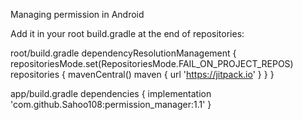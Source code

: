 Managing permission in Android


Add it in your root build.gradle at the end of repositories:

root/build.gradle
dependencyResolutionManagement {
		repositoriesMode.set(RepositoriesMode.FAIL_ON_PROJECT_REPOS)
		repositories {
			mavenCentral()
			maven { url 'https://jitpack.io' }
		}
	}

app/build.gradle
 dependencies {
	      implementation 'com.github.Sahoo108:permission_manager:1.1' 
	}

